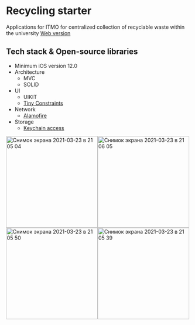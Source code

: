 # Recycling starter

Applications for ITMO for centralized collection of recyclable waste within the university
[Web version](https://recyclingstarter.ru/)

## Tech stack & Open-source libraries
- Minimum iOS version 12.0
- Architecture
  - MVC
  - SOLID
- UI
  - UIKIT
  - [Tiny Constraints](https://github.com/roberthein/TinyConstraints)
- Network
  - [Alamofire](https://github.com/Alamofire/Alamofire)
- Storage
  - [Keychain access](https://github.com/kishikawakatsumi/KeychainAccess)

<img width="250" alt="Снимок экрана 2021-03-23 в 21 05 04" src="https://user-images.githubusercontent.com/42292995/112198445-2ace4200-8c1e-11eb-9f04-433d840b4ab3.png"><img width="250" alt="Снимок экрана 2021-03-23 в 21 06 05" src="https://user-images.githubusercontent.com/42292995/112198276-007c8480-8c1e-11eb-8ddd-5bd0e5bf0282.png"><img width="250" alt="Снимок экрана 2021-03-23 в 21 05 50" src="https://user-images.githubusercontent.com/42292995/112198360-11c59100-8c1e-11eb-9880-b9f6fe65f3e2.png"><img width="250" alt="Снимок экрана 2021-03-23 в 21 05 39" src="https://user-images.githubusercontent.com/42292995/112198405-1db15300-8c1e-11eb-82b9-24e5ed4d2f96.png">
